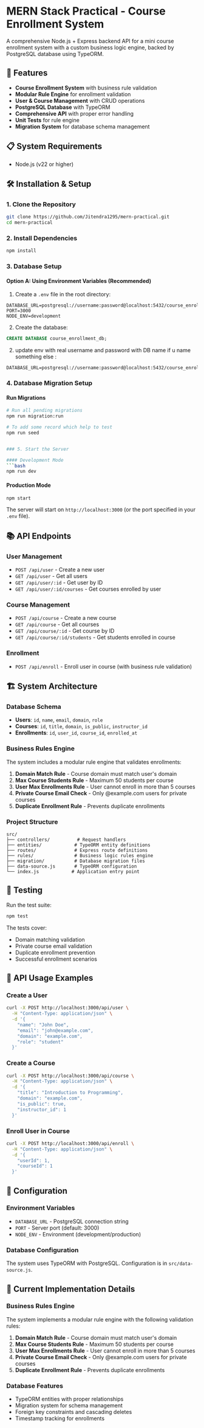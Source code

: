 # MERN Stack Practical - Course Enrollment System

A comprehensive Node.js + Express backend API for a mini course enrollment system with a custom business logic engine, backed by PostgreSQL database using TypeORM.

## 🚀 Features

- **Course Enrollment System** with business rule validation
- **Modular Rule Engine** for enrollment validation
- **User & Course Management** with CRUD operations
- **PostgreSQL Database** with TypeORM
- **Comprehensive API** with proper error handling
- **Unit Tests** for rule engine
- **Migration System** for database schema management

## 📋 System Requirements

- Node.js (v22 or higher) 

## 🛠️ Installation & Setup

### 1. Clone the Repository
```bash
git clone https://github.com/Jitendra1295/mern-practical.git
cd mern-practical
```

### 2. Install Dependencies
```bash
npm install
```

### 3. Database Setup

#### Option A: Using Environment Variables (Recommended)
1. Create a `.env` file in the root directory:
```env
DATABASE_URL=postgresql://username:password@localhost:5432/course_enrollment_db
PORT=3000
NODE_ENV=development
```

2. Create the database:
```sql
CREATE DATABASE course_enrollment_db;
```
2. update env with real username and password with DB name if u name something else :
```update env 
DATABASE_URL=postgresql://username:password@localhost:5432/course_enrollment_db
```

### 4. Database Migration Setup

#### Run Migrations
```bash
# Run all pending migrations
npm run migration:run

# To add some record which help to test 
npm run seed 


### 5. Start the Server

#### Development Mode
```bash
npm run dev
```

#### Production Mode
```bash
npm start
```

The server will start on `http://localhost:3000` (or the port specified in your `.env` file).

## 📚 API Endpoints

### User Management
- `POST /api/user` - Create a new user
- `GET /api/user` - Get all users
- `GET /api/user/:id` - Get user by ID
- `GET /api/user/:id/courses` - Get courses enrolled by user

### Course Management
- `POST /api/course` - Create a new course
- `GET /api/course` - Get all courses
- `GET /api/course/:id` - Get course by ID
- `GET /api/course/:id/students` - Get students enrolled in course

### Enrollment
- `POST /api/enroll` - Enroll user in course (with business rule validation)

## 🏗️ System Architecture

### Database Schema
- **Users**: `id`, `name`, `email`, `domain`, `role`
- **Courses**: `id`, `title`, `domain`, `is_public`, `instructor_id`
- **Enrollments**: `id`, `user_id`, `course_id`, `enrolled_at`

### Business Rules Engine
The system includes a modular rule engine that validates enrollments:

1. **Domain Match Rule** - Course domain must match user's domain
2. **Max Course Students Rule** - Maximum 50 students per course
3. **User Max Enrollments Rule** - User cannot enroll in more than 5 courses
4. **Private Course Email Check** - Only @example.com users for private courses
5. **Duplicate Enrollment Rule** - Prevents duplicate enrollments

### Project Structure
```
src/
├── controllers/          # Request handlers
├── entities/            # TypeORM entity definitions
├── routes/              # Express route definitions
├── rules/               # Business logic rules engine
├── migration/           # Database migration files
├── data-source.js       # TypeORM configuration
└── index.js            # Application entry point
```

## 🧪 Testing

Run the test suite:
```bash
npm test
```

The tests cover:
- Domain matching validation
- Private course email validation
- Duplicate enrollment prevention
- Successful enrollment scenarios

## 📝 API Usage Examples

### Create a User
```bash
curl -X POST http://localhost:3000/api/user \
  -H "Content-Type: application/json" \
  -d '{
    "name": "John Doe",
    "email": "john@example.com",
    "domain": "example.com",
    "role": "student"
  }'
```

### Create a Course
```bash
curl -X POST http://localhost:3000/api/course \
  -H "Content-Type: application/json" \
  -d '{
    "title": "Introduction to Programming",
    "domain": "example.com",
    "is_public": true,
    "instructor_id": 1
  }'
```

### Enroll User in Course
```bash
curl -X POST http://localhost:3000/api/enroll \
  -H "Content-Type: application/json" \
  -d '{
    "userId": 1,
    "courseId": 1
  }'
```

## 🔧 Configuration

### Environment Variables
- `DATABASE_URL` - PostgreSQL connection string
- `PORT` - Server port (default: 3000)
- `NODE_ENV` - Environment (development/production)

### Database Configuration
The system uses TypeORM with PostgreSQL. Configuration is in `src/data-source.js`.

## 🔧 Current Implementation Details

### Business Rules Engine
The system implements a modular rule engine with the following validation rules:

1. **Domain Match Rule** - Course domain must match user's domain
2. **Max Course Students Rule** - Maximum 50 students per course  
3. **User Max Enrollments Rule** - User cannot enroll in more than 5 courses
4. **Private Course Email Check** - Only @example.com users for private courses
5. **Duplicate Enrollment Rule** - Prevents duplicate enrollments

### Database Features
- TypeORM entities with proper relationships
- Migration system for schema management
- Foreign key constraints and cascading deletes
- Timestamp tracking for enrollments
